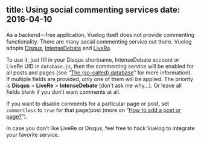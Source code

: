 title: Using social commenting services
date: 2016-04-10
---
As a backend－free application, Vuelog itself does not provide commenting functionality. There are many social commenting service out there. Vuelog adopts [Disqus](https://disqus.com/), [IntenseDebate](https://intensedebate.com/) and [LiveRe](https://livere.com/).

To use it, just fill in your Disqus shortname, IntenseDebate account or LiveRe UID in `database.js`, then the commenting service will be enabled for all posts and pages (see <q>[The (so-called) database](#/blog/guide/2016/the-so-called-database)</q> for more information). If multiple fields are provided, only one of them will be applied. The priority is **Disqus** > **LiveRe** > **IntenseDebate** (don’t ask me why...). Or leave all fields blank if you don’t want comments at all.

If you want to disable comments for a particular page or post, set `commentless` to `true` for that page/post (more on <q>[How to add a post or page?](#/blog/guide/2016/how-to-add-a-post-or-page)</q>).

 In case you don’t like LiveRe or Disqus, feel free to hack Vuelog to integrate your favorite service.